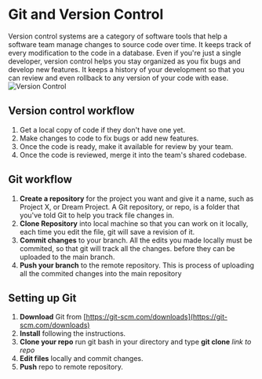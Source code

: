 # Git and Version Control

Version control systems are a category of software tools that help a software team manage changes to source code over time. It keeps track of every modification to the code in a database. Even if you&#39;re just a single developer, version control helps you stay organized as you fix bugs and develop new features. It keeps a history of your development so that you can review and even rollback to any version of your code with ease.
![Version Control](https://user-images.githubusercontent.com/32607702/32041758-f24f2ac0-ba52-11e7-8834-90322166c780.png)
## Version control workflow

1. Get a local copy of code if they don&#39;t have one yet.
2. Make changes to code to fix bugs or add new features.
3. Once the code is ready, make it available for review by your team.
4. Once the code is reviewed, merge it into the team&#39;s shared codebase.

## Git workflow

1. **Create a repository**  for the project you want and give it a name, such as Project X, or Dream Project. A Git repository, or repo, is a folder that you&#39;ve told Git to help you track file changes in.
2. **Clone Repository** into local machine so that you can work on it locally, each time you edit the file, git will save a revision of it.
3. **Commit changes**  to your branch. All the edits you made locally must be commited, so that git will track all the changes.  before they can be uploaded to the main branch.
4. **Push your branch**  to the remote repository. This is process of uploading all the commited changes into the main repository

## Setting up Git

1. **Download** Git from [https://git-scm.com/downloads](https://git-scm.com/downloads)
2. **Install** following the instructions.
3. **Clone your repo** run git bash in your directory and type **git clone** _link to repo_
4. **Edit files** locally and commit changes.
5. **Push** repo to remote repository.
